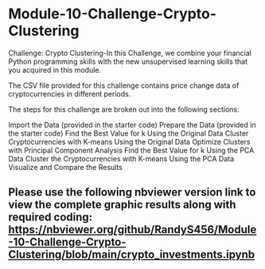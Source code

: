 # Module-10-Challenge-Crypto-Clustering
Challenge: Crypto Clustering-In this Challenge, we combine your financial Python programming skills with the new unsupervised learning skills that you acquired in this module.

The CSV file provided for this challenge contains price change data of cryptocurrencies in different periods.

The steps for this challenge are broken out into the following sections:

Import the Data (provided in the starter code)
Prepare the Data (provided in the starter code)
Find the Best Value for k Using the Original Data
Cluster Cryptocurrencies with K-means Using the Original Data
Optimize Clusters with Principal Component Analysis
Find the Best Value for k Using the PCA Data
Cluster the Cryptocurrencies with K-means Using the PCA Data
Visualize and Compare the Results


## Please use the following nbviewer version link to view the complete graphic results along with required coding: https://nbviewer.org/github/RandyS456/Module-10-Challenge-Crypto-Clustering/blob/main/crypto_investments.ipynb

